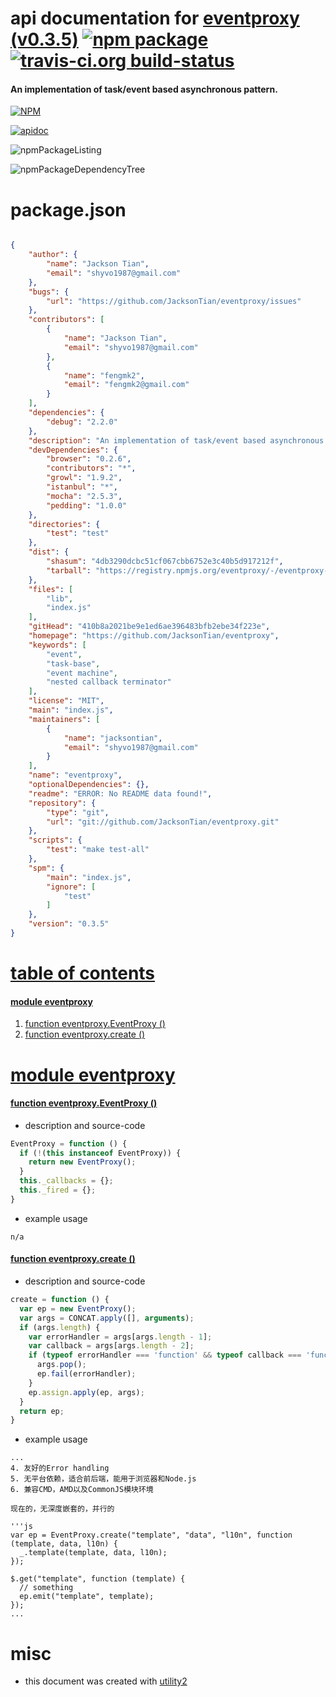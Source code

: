 # api documentation for  [eventproxy (v0.3.5)](https://github.com/JacksonTian/eventproxy)  [![npm package](https://img.shields.io/npm/v/npmdoc-eventproxy.svg?style=flat-square)](https://www.npmjs.org/package/npmdoc-eventproxy) [![travis-ci.org build-status](https://api.travis-ci.org/npmdoc/node-npmdoc-eventproxy.svg)](https://travis-ci.org/npmdoc/node-npmdoc-eventproxy)
#### An implementation of task/event based asynchronous pattern.

[![NPM](https://nodei.co/npm/eventproxy.png?downloads=true)](https://www.npmjs.com/package/eventproxy)

[![apidoc](https://npmdoc.github.io/node-npmdoc-eventproxy/build/screenCapture.buildNpmdoc.browser._2Fhome_2Ftravis_2Fbuild_2Fnpmdoc_2Fnode-npmdoc-eventproxy_2Ftmp_2Fbuild_2Fapidoc.html.png)](https://npmdoc.github.io/node-npmdoc-eventproxy/build..beta..travis-ci.org/apidoc.html)

![npmPackageListing](https://npmdoc.github.io/node-npmdoc-eventproxy/build/screenCapture.npmPackageListing.svg)

![npmPackageDependencyTree](https://npmdoc.github.io/node-npmdoc-eventproxy/build/screenCapture.npmPackageDependencyTree.svg)



# package.json

```json

{
    "author": {
        "name": "Jackson Tian",
        "email": "shyvo1987@gmail.com"
    },
    "bugs": {
        "url": "https://github.com/JacksonTian/eventproxy/issues"
    },
    "contributors": [
        {
            "name": "Jackson Tian",
            "email": "shyvo1987@gmail.com"
        },
        {
            "name": "fengmk2",
            "email": "fengmk2@gmail.com"
        }
    ],
    "dependencies": {
        "debug": "2.2.0"
    },
    "description": "An implementation of task/event based asynchronous pattern.",
    "devDependencies": {
        "browser": "0.2.6",
        "contributors": "*",
        "growl": "1.9.2",
        "istanbul": "*",
        "mocha": "2.5.3",
        "pedding": "1.0.0"
    },
    "directories": {
        "test": "test"
    },
    "dist": {
        "shasum": "4db3290dcbc51cf067cbb6752e3c40b5d917212f",
        "tarball": "https://registry.npmjs.org/eventproxy/-/eventproxy-0.3.5.tgz"
    },
    "files": [
        "lib",
        "index.js"
    ],
    "gitHead": "410b8a2021be9e1ed6ae396483bfb2ebe34f223e",
    "homepage": "https://github.com/JacksonTian/eventproxy",
    "keywords": [
        "event",
        "task-base",
        "event machine",
        "nested callback terminator"
    ],
    "license": "MIT",
    "main": "index.js",
    "maintainers": [
        {
            "name": "jacksontian",
            "email": "shyvo1987@gmail.com"
        }
    ],
    "name": "eventproxy",
    "optionalDependencies": {},
    "readme": "ERROR: No README data found!",
    "repository": {
        "type": "git",
        "url": "git://github.com/JacksonTian/eventproxy.git"
    },
    "scripts": {
        "test": "make test-all"
    },
    "spm": {
        "main": "index.js",
        "ignore": [
            "test"
        ]
    },
    "version": "0.3.5"
}
```



# <a name="apidoc.tableOfContents"></a>[table of contents](#apidoc.tableOfContents)

#### [module eventproxy](#apidoc.module.eventproxy)
1.  [function <span class="apidocSignatureSpan">eventproxy.</span>EventProxy ()](#apidoc.element.eventproxy.EventProxy)
1.  [function <span class="apidocSignatureSpan">eventproxy.</span>create ()](#apidoc.element.eventproxy.create)



# <a name="apidoc.module.eventproxy"></a>[module eventproxy](#apidoc.module.eventproxy)

#### <a name="apidoc.element.eventproxy.EventProxy"></a>[function <span class="apidocSignatureSpan">eventproxy.</span>EventProxy ()](#apidoc.element.eventproxy.EventProxy)
- description and source-code
```javascript
EventProxy = function () {
  if (!(this instanceof EventProxy)) {
    return new EventProxy();
  }
  this._callbacks = {};
  this._fired = {};
}
```
- example usage
```shell
n/a
```

#### <a name="apidoc.element.eventproxy.create"></a>[function <span class="apidocSignatureSpan">eventproxy.</span>create ()](#apidoc.element.eventproxy.create)
- description and source-code
```javascript
create = function () {
  var ep = new EventProxy();
  var args = CONCAT.apply([], arguments);
  if (args.length) {
    var errorHandler = args[args.length - 1];
    var callback = args[args.length - 2];
    if (typeof errorHandler === 'function' && typeof callback === 'function') {
      args.pop();
      ep.fail(errorHandler);
    }
    ep.assign.apply(ep, args);
  }
  return ep;
}
```
- example usage
```shell
...
4. 友好的Error handling
5. 无平台依赖，适合前后端，能用于浏览器和Node.js
6. 兼容CMD，AMD以及CommonJS模块环境

现在的，无深度嵌套的，并行的

'''js
var ep = EventProxy.create("template", "data", "l10n", function (template, data, l10n) {
  _.template(template, data, l10n);
});

$.get("template", function (template) {
  // something
  ep.emit("template", template);
});
...
```



# misc
- this document was created with [utility2](https://github.com/kaizhu256/node-utility2)
